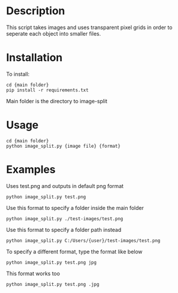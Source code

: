 # Description
This script takes images and uses transparent pixel grids in order to seperate each object into smaller files.

# Installation
To install:
```
cd {main folder}
pip install -r requirements.txt
```
Main folder is the directory to image-split

# Usage
```
cd {main folder}
python image_split.py {image file} {format}
```

# Examples
Uses test.png and outputs in default png format
```
python image_split.py test.png
```

Use this format to specify a folder inside the main folder
```
python image_split.py ./test-images/test.png
```

Use this format to specify a folder path instead
```
python image_split.py C:/Users/{user}/test-images/test.png
```

To specify a different format, type the format like below
```
python image_split.py test.png jpg
```

This format works too
```
python image_split.py test.png .jpg
```


